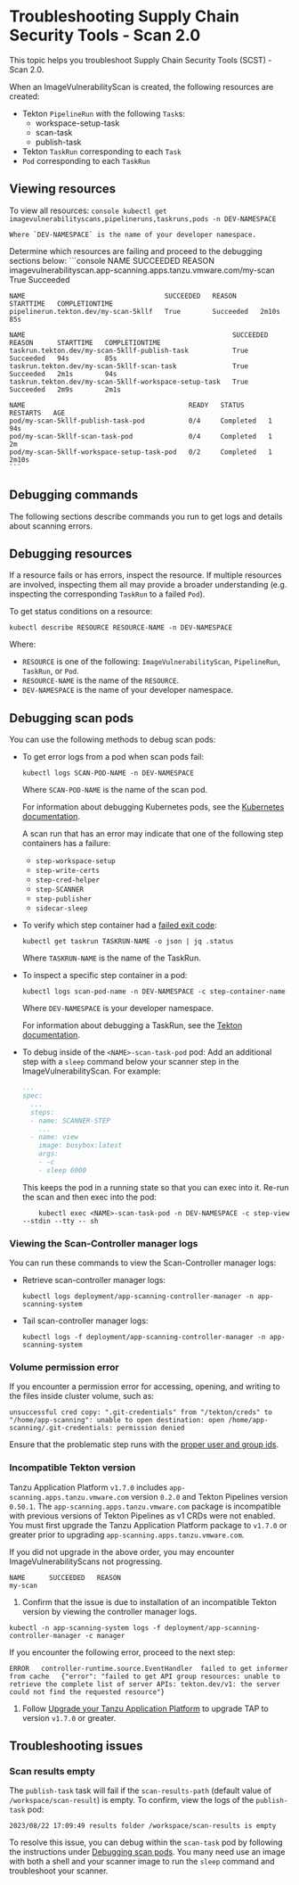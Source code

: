 # Troubleshooting Supply Chain Security Tools - Scan 2.0

This topic helps you troubleshoot Supply Chain Security Tools (SCST) - Scan 2.0.

When an ImageVulnerabilityScan is created, the following resources are created:
- Tekton `PipelineRun` with the following `Task`s:
  - workspace-setup-task
  - scan-task
  - publish-task
- Tekton `TaskRun` corresponding to each `Task`
- `Pod` corresponding to each `TaskRun`

## <a id="viewing-resources"></a> Viewing resources

To view all resources:
    ```console
    kubectl get imagevulnerabilityscans,pipelineruns,taskruns,pods -n DEV-NAMESPACE
    ```

    Where `DEV-NAMESPACE` is the name of your developer namespace.

Determine which resources are failing and proceed to the debugging sections below:
    ```console
    NAME                                                                SUCCEEDED   REASON
    imagevulnerabilityscan.app-scanning.apps.tanzu.vmware.com/my-scan   True        Succeeded

    NAME                                   SUCCEEDED   REASON      STARTTIME   COMPLETIONTIME
    pipelinerun.tekton.dev/my-scan-5kllf   True        Succeeded   2m10s       85s

    NAME                                                    SUCCEEDED   REASON      STARTTIME   COMPLETIONTIME
    taskrun.tekton.dev/my-scan-5kllf-publish-task           True        Succeeded   94s         85s
    taskrun.tekton.dev/my-scan-5kllf-scan-task              True        Succeeded   2m1s        94s
    taskrun.tekton.dev/my-scan-5kllf-workspace-setup-task   True        Succeeded   2m9s        2m1s

    NAME                                         READY   STATUS      RESTARTS   AGE
    pod/my-scan-5kllf-publish-task-pod           0/4     Completed   1          94s
    pod/my-scan-5kllf-scan-task-pod              0/4     Completed   1          2m
    pod/my-scan-5kllf-workspace-setup-task-pod   0/2     Completed   1          2m10s
    ```

## <a id="debugging-commands"></a> Debugging commands

The following sections describe commands you run to get logs and details about scanning errors.

## <a id="debug-source-image-scan"></a> Debugging resources

If a resource fails or has errors, inspect the resource. If multiple resources are involved, inspecting them all may provide a broader understanding (e.g. inspecting the corresponding `TaskRun` to a failed `Pod`).

To get status conditions on a resource:

```console
kubectl describe RESOURCE RESOURCE-NAME -n DEV-NAMESPACE
```

Where:

- `RESOURCE` is one of the following: `ImageVulnerabilityScan`, `PipelineRun`, `TaskRun`, or `Pod`.
- `RESOURCE-NAME` is the name of the `RESOURCE`.
- `DEV-NAMESPACE` is the name of your developer namespace.

## <a id="debugging-scan-pods"></a> Debugging scan pods

You can use the following methods to debug scan pods:

- To get error logs from a pod when scan pods fail:

    ```console
    kubectl logs SCAN-POD-NAME -n DEV-NAMESPACE
    ```

    Where `SCAN-POD-NAME` is the name of the scan pod.

    For information
    about debugging Kubernetes pods, see the [Kubernetes documentation](https://jamesdefabia.github.io/docs/user-guide/kubectl/kubectl_logs/).

    A scan run that has an error may indicate that one of the following step containers has a failure:

    - `step-workspace-setup`
    - `step-write-certs`
    - `step-cred-helper`
    - `step-SCANNER`
    - `step-publisher`
    - `sidecar-sleep`

- To verify which step container had a [failed exit code](https://tekton.dev/docs/pipelines/tasks/#specifying-onerror-for-a-step):

    ```console
    kubectl get taskrun TASKRUN-NAME -o json | jq .status
    ```

    Where `TASKRUN-NAME` is the name of the TaskRun.

- To inspect a specific step container in a pod:

    ```console
    kubectl logs scan-pod-name -n DEV-NAMESPACE -c step-container-name
    ```

    Where `DEV-NAMESPACE` is your developer namespace.

    For information about debugging a TaskRun, see the [Tekton documentation](https://tekton.dev/docs/pipelines/taskruns/#debugging-a-taskrun).

- To debug inside of the `<NAME>-scan-task-pod` pod:
    Add an additional step with a `sleep` command below your scanner step in the ImageVulnerabilityScan. For example:

    ```yaml
    ...
    spec:
      ...
      steps:
      - name: SCANNER-STEP
        ...
      - name: view
        image: busybox:latest
        args:
        - -c
        - sleep 6000
    ```
    This keeps the pod in a running state so that you can exec into it. Re-run the scan and then exec into the pod:
    ```console
        kubectl exec <NAME>-scan-task-pod -n DEV-NAMESPACE -c step-view --stdin --tty -- sh
    ```

### <a id="controller-mngr-logs"></a> Viewing the Scan-Controller manager logs

You can run these commands to view the Scan-Controller manager logs:

- Retrieve scan-controller manager logs:

    ```console
    kubectl logs deployment/app-scanning-controller-manager -n app-scanning-system
    ```

- Tail scan-controller manager logs:

    ```console
    kubectl logs -f deployment/app-scanning-controller-manager -n app-scanning-system
    ```

### <a id="volume-permission-errors"></a> Volume permission error

If you encounter a permission error for accessing, opening, and writing to the files inside cluster volume, such as:

```Console
unsuccessful cred copy: ".git-credentials" from "/tekton/creds" to "/home/app-scanning": unable to open destination: open /home/app-scanning/.git-credentials: permission denied
```

Ensure that the problematic step runs with the
[proper user and group ids](./ivs-create-your-own.hbs.md#security-context-user-and-group-ids).

### <a id="upgrading-scan-0.2.0"></a> Incompatible Tekton version

Tanzu Application Platform `v1.7.0` includes `app-scanning.apps.tanzu.vmware.com` version `0.2.0` and Tekton Pipelines version `0.50.1`. The `app-scanning.apps.tanzu.vmware.com` package is incompatible with previous versions of Tekton Pipelines as v1 CRDs were not enabled. You must first upgrade the Tanzu Application Platform package to `v1.7.0` or greater prior to upgrading `app-scanning.apps.tanzu.vmware.com`.

If you did not upgrade in the above order, you may encounter ImageVulnerabilityScans not progressing.

```console
NAME      SUCCEEDED   REASON
my-scan
```

1. Confirm that the issue is due to installation of an incompatible Tekton version by viewing the controller manager logs.
```console
kubectl -n app-scanning-system logs -f deployment/app-scanning-controller-manager -c manager
```

If you encounter the following error, proceed to the next step:
```console
ERROR	controller-runtime.source.EventHandler	failed to get informer from cache	{"error": "failed to get API group resources: unable to retrieve the complete list of server APIs: tekton.dev/v1: the server could not find the requested resource"}
```

1. Follow [Upgrade your Tanzu Application Platform](../upgrading.hbs.md) to upgrade TAP to version `v1.7.0` or greater.
## <a id="troubleshooting-app-scanning-issues"></a> Troubleshooting issues

### <a id="scan-results-empty"></a> Scan results empty

The `publish-task` task will fail if the `scan-results-path` (default value of `/workspace/scan-result`) is empty. To confirm, view the logs of the `publish-task` pod:

```console
2023/08/22 17:09:49 results folder /workspace/scan-results is empty
```

To resolve this issue, you can debug within the `scan-task` pod by following the instructions under [Debugging scan pods](./app-scanning-troubleshooting.hbs.md#debugging-scan-pods). You many need use an image with both a shell and your scanner image to run the `sleep` command and troubleshoot your scanner.
